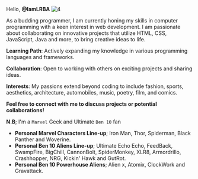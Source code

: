 Hello, **@IamLRBA**
![4](https://github.com/user-attachments/assets/e3bc621b-1e70-46ee-ad74-48840fb90541)

As a budding programmer, I am currently honing my skills in computer programming with a keen interest in web development. I am passionate about collaborating on innovative projects that utilize HTML, CSS, JavaScript, Java and more, to bring creative ideas to life.

**Learning Path**: Actively expanding my knowledge in various programming languages and frameworks.

**Collaboration**: Open to working with others on exciting projects and sharing ideas.

**Interests**: My passions extend beyond coding to include fashion, sports, aesthetics, architecture, automobiles, music, poetry, film, and comics.

**Feel free to connect with me to discuss projects or potential collaborations!**

**N.B**; I'm a `Marvel` Geek and Ultimate `Ben 10` fan
- **Personal Marvel Characters Line-up**; Iron Man, Thor, Spiderman, Black Panther and Woverine.
- **Personal Ben 10 Aliens Line-up**; Ultimate Echo Echo, FeedBack, SwampFire, BigChill, CannonBolt, SpiderMonkey, XLR8, Armordrillo, Crashhopper, NRG, Kickin' Hawk and GutRot.
- **Personal Ben 10 Powerhouse Aliens**; Alien x, Atomix, ClockWork and Gravattack.   

<!---
IamLRBA/IamLRBA is a ✨ special ✨ repository because its `README.md` (this file) appears on your GitHub profile.
You can click the Preview link to take a look at your changes.
--->


